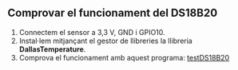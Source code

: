 ## Comprovar el funcionament del DS18B20

1. Connectem el sensor a 3,3 V, GND i GPIO10.
2. Instal·lem mitjançant el gestor de llibreries la llibreria **DallasTemperature**.
3. Comprova el funcionament amb aquest programa: [testDS18B20]()

